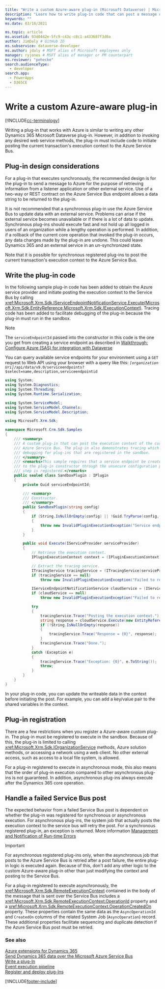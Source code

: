 ```yaml
---
title: "Write a custom Azure-aware plug-in (Microsoft Dataverse) | Microsoft Docs"
description: "Learn how to write plug-in code that can post a message or the execution context of the current database transaction to the Azure Service Bus."
keywords: ""
ms.date: 03/18/2021

ms.topic: article
ms.assetid: 93d0442e-5fc9-c43c-c8c1-a433687f3d0a
author: JimDaly # GitHub ID
ms.subservice: dataverse-developer
ms.author: jdaly # MSFT alias of Microsoft employees only
manager: ryjones # MSFT alias of manager or PM counterpart
ms.reviewer: "pehecke"
search.audienceType: 
  - developer
search.app: 
  - PowerApps
  - D365CE
---
```


# Write a custom Azure-aware plug-in

[!INCLUDE[cc-terminology](includes/cc-terminology.md)]

Writing a plug-in that works with Azure is similar to writing any other Dynamics 365 Microsoft Dataverse plug-in. However, in addition to invoking any desired web service methods, the plug-in must include code to initiate posting the current transaction's execution context to the Azure Service Bus.  
  
<a name="bkmk_design"></a>

## Plug-in design considerations

For a plug-in that executes synchronously, the recommended design is for the plug-in to send a message to Azure for the purpose of retrieving information from a listener application or other external service. Use of a two-way or REST contract on the Azure Service Bus endpoint allows a data string to be returned to the plug-in.  
  
It is not recommended that a synchronous plug-in use the Azure Service Bus to update data with an external service. Problems can arise if the external service becomes unavailable or if there is a lot of data to update. Synchronous plug-ins should execute fast and not hold up all logged in users of an organization while a lengthy operation is performed. In addition, if a rollback of the current core operation that invoked the plug-in occurs, any data changes made by the plug-in are undone. This could leave Dynamics 365 and an external service in an un-synchronized state.  
  
Note that it is possible for synchronous registered plug-ins to post the current transaction's execution context to the Azure Service Bus.  
  
<a name="bkmk_writing"></a>
  
## Write the plug-in code

In the following sample plug-in code has been added to obtain the Azure service provider and initiate posting the execution context to the Service Bus by calling <xref:Microsoft.Xrm.Sdk.IServiceEndpointNotificationService.Execute(Microsoft.Xrm.Sdk.EntityReference,Microsoft.Xrm.Sdk.IExecutionContext)>. Tracing code has been added to facilitate debugging of the plug-in because the plug-in must run in the sandbox.  

> [!NOTE]
> The `serviceEndpointId` passed into the constructor in this code is the one you get from creating a service endpoint as described in [Walkthrough: Configure Azure (SAS) for integration with Dataverse](walkthrough-configure-azure-sas-integration.md)
>
> You can query available service endpoints for your environment using a `GET` request to Web API using your browser with a query like this: *`[organization Uri]`*`/api/data/v9.0/serviceendpoints?$select=name,description,serviceendpointid`
  
```csharp
using System;
using System.Diagnostics;
using System.Threading;
using System.Runtime.Serialization;

using System.ServiceModel;
using System.ServiceModel.Channels;
using System.ServiceModel.Description;

using Microsoft.Xrm.Sdk;

namespace Microsoft.Crm.Sdk.Samples
{
    /// <summary>
    /// A custom plug-in that can post the execution context of the current message to the Windows
    /// Azure Service Bus. The plug-in also demonstrates tracing which assist with
    /// debugging for plug-ins that are registered in the sandbox.
    /// </summary>
    /// <remarks>This sample requires that a service endpoint be created first, and its ID passed
    /// to the plug-in constructor through the unsecure configuration parameter when the plug-in
    /// step is registered.</remarks>
    public sealed class SandboxPlugin : IPlugin
    {
        private Guid serviceEndpointId; 

        /// <summary>
        /// Constructor.
        /// </summary>
        public SandboxPlugin(string config)
        {
            if (String.IsNullOrEmpty(config) || !Guid.TryParse(config, out serviceEndpointId))
            {
                throw new InvalidPluginExecutionException("Service endpoint ID should be passed as config.");
            }
        }

        public void Execute(IServiceProvider serviceProvider)
        {
            // Retrieve the execution context.
            IPluginExecutionContext context = (IPluginExecutionContext)serviceProvider.GetService(typeof(IPluginExecutionContext));

            // Extract the tracing service.
            ITracingService tracingService = (ITracingService)serviceProvider.GetService(typeof(ITracingService));
            if (tracingService == null)
                throw new InvalidPluginExecutionException("Failed to retrieve the tracing service.");

            IServiceEndpointNotificationService cloudService = (IServiceEndpointNotificationService)serviceProvider.GetService(typeof(IServiceEndpointNotificationService));
            if (cloudService == null)
                throw new InvalidPluginExecutionException("Failed to retrieve the service bus service.");

            try
            {
                tracingService.Trace("Posting the execution context.");
                string response = cloudService.Execute(new EntityReference("serviceendpoint", serviceEndpointId), context);
                if (!String.IsNullOrEmpty(response))
                {
                    tracingService.Trace("Response = {0}", response);
                }
                tracingService.Trace("Done.");
            }
            catch (Exception e)
            {
                tracingService.Trace("Exception: {0}", e.ToString());
                throw;
            }
        }
    }
}
```  
  
In your plug-in code, you can update the writeable data in the context before initiating the post. For example, you can add a key/value pair to the shared variables in the context.
  
<a name="bkmk_registration"></a>

## Plug-in registration

There are a few restrictions when you register a Azure-aware custom plug-in. The plug-in must be registered to execute in the sandbox. Because of this, the plug-in is limited to calling <xref:Microsoft.Xrm.Sdk.IOrganizationService> methods, Azure solution methods, or accessing a network using a web client. No other external access, such as access to a local file system, is allowed.  
  
For a plug-in registered to execute in asynchronous mode, this also means that the order of plug-in execution compared to other asynchronous plug-ins is not guaranteed. In addition, asynchronous plug-ins always execute after the Dynamics 365 core operation.  
  
<a name="bkmk_failure"></a>
 
## Handle a failed Service Bus post

The expected behavior from a failed Service Bus post is dependent on whether the plug-in was registered for synchronous or asynchronous execution. For asynchronous plug-ins, the system job that actually posts the execution context to the service bus will retry the post. For a synchronous registered plug-in, an exception is returned. More information [Management and Notification of Run-time Errors](azure-integration.md)  
  
> [!IMPORTANT]
> For asynchronous registered plug-ins only, when the asynchronous job that posts to the Azure Service Bus is retried after a post failure, the entire plug-in logic is executed again. Because of this, don't add any other logic to the custom Azure-aware plug-in other than just modifying the context and posting to the Service Bus.  
  
For a plug-in registered to execute asynchronously, the <xref:Microsoft.Xrm.Sdk.RemoteExecutionContext> contained in the body of the message that is sent over the Service Bus includes a <xref:Microsoft.Xrm.Sdk.RemoteExecutionContext.OperationId> property and a <xref:Microsoft.Xrm.Sdk.RemoteExecutionContext.OperationCreatedOn> property. These properties contain the same data as the `AsyncOperationId` and `CreatedOn` columns of the related System Job (`AsyncOperation`) record. These additional properties facilitate sequencing and duplicate detection if the Azure Service Bus post must be retried.  
  
### See also

[Azure extensions for Dynamics 365](azure-integration.md)<br />
[Send Dynamics 365 data over the Microsoft Azure Service Bus](work-data-azure-solution.md)<br />
[Write a plug-In](write-plug-in.md)<br />
[Event execution pipeline](event-framework.md)<br />
[Register and deploy plug-Ins](register-plug-in.md)

[!INCLUDE[footer-include](../../includes/footer-banner.md)]